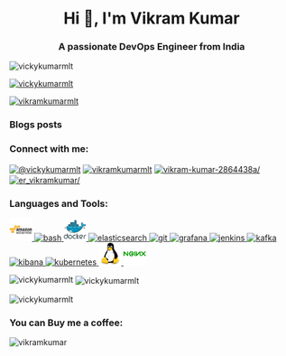 <h1 align="center">Hi 👋, I'm Vikram Kumar</h1>
<h3 align="center">A passionate DevOps Engineer from India</h3>

<p align="left"> <img src="https://komarev.com/ghpvc/?username=vickykumarmlt&label=Profile%20views&color=0e75b6&style=flat" alt="vickykumarmlt" /> </p>

<p align="left"> <a href="https://github.com/ryo-ma/github-profile-trophy"><img src="https://github-profile-trophy.vercel.app/?username=vickykumarmlt" alt="vickykumarmlt" /></a> </p>

<p align="left"> <a href="https://twitter.com/vikramkumarmlt" target="blank"><img src="https://img.shields.io/twitter/follow/vikramkumarmlt?logo=twitter&style=for-the-badge" alt="vikramkumarmlt" /></a> </p>

### Blogs posts
<!-- BLOG-POST-LIST:START -->
<!-- BLOG-POST-LIST:END -->

<h3 align="left">Connect with me:</h3>
<p align="left">
<a href="https://dev.to/@vickykumarmlt" target="blank"><img align="center" src="https://cdn.jsdelivr.net/npm/simple-icons@3.0.1/icons/dev-dot-to.svg" alt="@vickykumarmlt" height="30" width="40" /></a>
<a href="https://twitter.com/vikramkumarmlt" target="blank"><img align="center" src="https://cdn.jsdelivr.net/npm/simple-icons@3.0.1/icons/twitter.svg" alt="vikramkumarmlt" height="30" width="40" /></a>
<a href="https://linkedin.com/in/vikram-kumar-2864438a/" target="blank"><img align="center" src="https://cdn.jsdelivr.net/npm/simple-icons@3.0.1/icons/linkedin.svg" alt="vikram-kumar-2864438a/" height="30" width="40" /></a>
<a href="https://instagram.com/er_vikramkumar/" target="blank"><img align="center" src="https://cdn.jsdelivr.net/npm/simple-icons@3.0.1/icons/instagram.svg" alt="er_vikramkumar/" height="30" width="40" /></a>
</p>

<h3 align="left">Languages and Tools:</h3>
<p align="left"> <a href="https://aws.amazon.com" target="_blank"> <img src="https://raw.githubusercontent.com/devicons/devicon/master/icons/amazonwebservices/amazonwebservices-original-wordmark.svg" alt="aws" width="40" height="40"/> </a> <a href="https://www.gnu.org/software/bash/" target="_blank"> <img src="https://www.vectorlogo.zone/logos/gnu_bash/gnu_bash-icon.svg" alt="bash" width="40" height="40"/> </a> <a href="https://www.docker.com/" target="_blank"> <img src="https://raw.githubusercontent.com/devicons/devicon/master/icons/docker/docker-original-wordmark.svg" alt="docker" width="40" height="40"/> </a> <a href="https://www.elastic.co" target="_blank"> <img src="https://www.vectorlogo.zone/logos/elastic/elastic-icon.svg" alt="elasticsearch" width="40" height="40"/> </a> <a href="https://git-scm.com/" target="_blank"> <img src="https://www.vectorlogo.zone/logos/git-scm/git-scm-icon.svg" alt="git" width="40" height="40"/> </a> <a href="https://grafana.com" target="_blank"> <img src="https://www.vectorlogo.zone/logos/grafana/grafana-icon.svg" alt="grafana" width="40" height="40"/> </a> <a href="https://www.jenkins.io" target="_blank"> <img src="https://www.vectorlogo.zone/logos/jenkins/jenkins-icon.svg" alt="jenkins" width="40" height="40"/> </a> <a href="https://kafka.apache.org/" target="_blank"> <img src="https://www.vectorlogo.zone/logos/apache_kafka/apache_kafka-icon.svg" alt="kafka" width="40" height="40"/> </a> <a href="https://www.elastic.co/kibana" target="_blank"> <img src="https://www.vectorlogo.zone/logos/elasticco_kibana/elasticco_kibana-icon.svg" alt="kibana" width="40" height="40"/> </a> <a href="https://kubernetes.io" target="_blank"> <img src="https://www.vectorlogo.zone/logos/kubernetes/kubernetes-icon.svg" alt="kubernetes" width="40" height="40"/> </a> <a href="https://www.linux.org/" target="_blank"> <img src="https://raw.githubusercontent.com/devicons/devicon/master/icons/linux/linux-original.svg" alt="linux" width="40" height="40"/> </a> <a href="https://www.nginx.com" target="_blank"> <img src="https://raw.githubusercontent.com/devicons/devicon/master/icons/nginx/nginx-original.svg" alt="nginx" width="40" height="40"/> </a> </p>



<p><img align="left" src="https://github-readme-stats.vercel.app/api/top-langs?username=vickykumarmlt&show_icons=true&locale=en&layout=compact" alt="vickykumarmlt" /></p>

<p>&nbsp;<img align="center" src="https://github-readme-stats.vercel.app/api?username=vickykumarmlt&show_icons=true&locale=en" alt="vickykumarmlt" /></p>

<p><img align="center" src="https://github-readme-streak-stats.herokuapp.com/?user=vickykumarmlt&" alt="vickykumarmlt" /></p>


<h3 align="left">You can Buy me a coffee:</h3>
<p><a href="https://www.buymeacoffee.com/vikramkumar"> <img align="left" src="https://cdn.buymeacoffee.com/buttons/v2/default-yellow.png" height="50" width="210" alt="vikramkumar" /></a></p><br><br>
